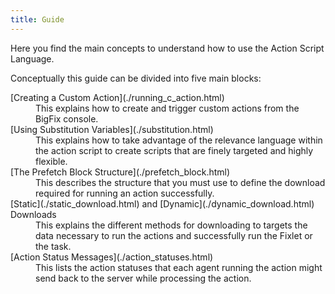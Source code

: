 ```yaml
---
title: Guide
---
```


Here you find the main concepts to understand how to use the Action Script Language.

Conceptually this guide can be divided into five main blocks: 

<dl>
  <dt>[Creating a Custom Action](./running_c_action.html)</dt>
  <dd>This explains how to create and trigger custom actions from the BigFix console.</dd>
  <dt>[Using Substitution Variables](./substitution.html)</dt>
  <dd>This explains how to take advantage of the relevance language within the action script 
  to create scripts that are finely targeted and highly flexible.</dd>
  <dt>[The Prefetch Block Structure](./prefetch_block.html)</dt>
  <dd>This describes the structure that you must use to define the download required for running an action successfully.</dd>
  <dt>[Static](./static_download.html) and [Dynamic](./dynamic_download.html) Downloads</dt>
  <dd>This explains the different methods for downloading to targets the data necessary to run 
  the actions and successfully run the Fixlet or the task.</dd>
  <dt>[Action Status Messages](./action_statuses.html)</dt>
  <dd>This lists the action statuses that each agent running the action might send back to the 
  server while processing the action.</dd>
</dl>

